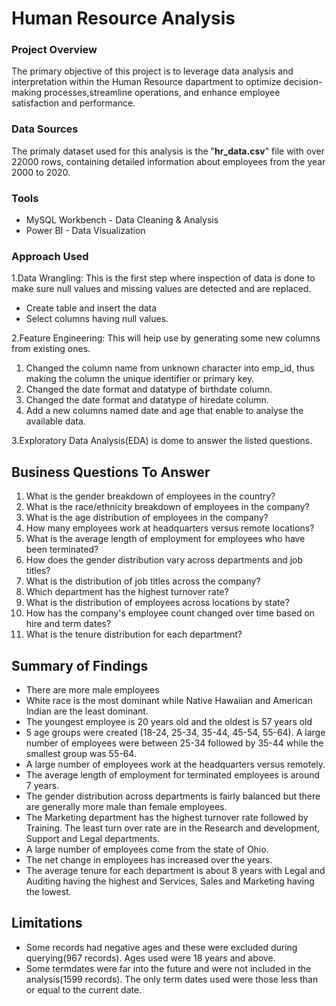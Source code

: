 # Human Resource Analysis

### Project Overview

The primary objective of this project is to leverage data analysis and interpretation within the Human Resource dapartment to optimize decision-making processes,streamline operations, and enhance employee satisfaction and performance.

### Data Sources

The primaly dataset used for this analysis is the "**hr_data.csv**" file with over 22000 rows, containing detailed information about employees from the year 2000 to 2020.

### Tools
- MySQL Workbench - Data Cleaning & Analysis
- Power BI - Data Visualization

### Approach Used

1.Data Wrangling: This is the first step where inspection of data is done to make sure null values and missing values are detected and are replaced.
- Create table and insert the data
- Select columns having null values.

2.Feature Engineering: This will heip use by generating some new columns from existing ones.
 
  1. Changed the column name from unknown character into emp_id, thus making the column the unique identifier or primary key.
  2. Changed the date format and datatype of birthdate column.
  3. Changed the date format and datatype of hiredate column.
  4. Add a new columns named date and age that enable to analyse the available data.

3.Exploratory Data Analysis(EDA) is dome to answer the listed questions.

## Business Questions To Answer

1. What is the gender breakdown of employees in the country?
2. What is the race/ethnicity breakdown of employees in the company?
3. What is the age distribution of employees in the company?
4. How many employees work at headquarters versus remote locations?
5. What is the average length of employment for employees who have been terminated?
6. How does the gender distribution vary across departments and job titles?
7. What is the distribution of job titles across the company?
8. Which department has the highest turnover rate?
9. What is the distribution of employees across locations by state?
10. How has the company's employee count changed over time based on hire and term dates?
11. What is the tenure distribution for each department?

## Summary of Findings

 - There are more male employees
 - White race is the most dominant while Native Hawaiian and American Indian are the least dominant.
 - The youngest employee is 20 years old and the oldest is 57 years old
 - 5 age groups were created (18-24, 25-34, 35-44, 45-54, 55-64). A large number of employees were between 25-34 followed by 35-44 while the smallest group was 55-64.
 - A large number of employees work at the headquarters versus remotely.
 - The average length of employment for terminated employees is around 7 years.
 - The gender distribution across departments is fairly balanced but there are generally more male than female employees.
 - The Marketing department has the highest turnover rate followed by Training. The least turn over rate are in the Research and development, Support and Legal departments.
 - A large number of employees come from the state of Ohio.
 - The net change in employees has increased over the years.
 - The average tenure for each department is about 8 years with Legal and Auditing having the highest and Services, Sales and Marketing having the lowest.

## Limitations

 - Some records had negative ages and these were excluded during querying(967 records). Ages used were 18 years and above.
 - Some termdates were far into the future and were not included in the analysis(1599 records). The only term dates used were those less than or equal to the current date.

